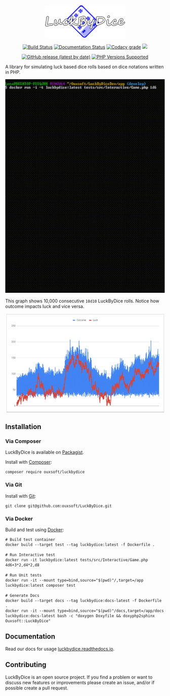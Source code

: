 <p align="center"><img src="https://raw.githubusercontent.com/Ouxsoft/LuckByDice/main/docs/logo.png" alt="LuckByDice"/></p>

<p align="center">
<a href="https://travis-ci.com/github/ouxsoft/LuckByDice"><img src="https://travis-ci.com/ouxsoft/LuckByDice.svg?branch=main" alt="Build Status"></a>
<a href="https://luckbydice.readthedocs.io/en/latest/?badge=latest"><img src="https://readthedocs.org/projects/luckbydice/badge/?version=latest" alt="Documentation Status"></a>
<a href="https://app.codacy.com/gh/ouxsoft/LuckByDice?utm_source=github.com&utm_medium=referral&utm_content=ouxsoft/LuckByDice&utm_campaign=Badge_Grade"><img alt="Codacy grade" src="https://api.codacy.com/project/badge/Grade/582663c71dcf45ecbba3d61ab8f5e70c"></a>
<a href="https://codecov.io/gh/ouxsoft/LuckByDice">
  <img src="https://codecov.io/gh/ouxsoft/LuckByDice/branch/main/graph/badge.svg?token=XGN6H6MAUP"/>
</a>

</p>

<p align="center">
<a href="https://packagist.org/packages/ouxsoft/luckbydice"><img alt="GitHub release (latest by date)" src="https://img.shields.io/github/v/release/ouxsoft/luckbydice"></a>
<a href="#tada-php-support" title="PHP Versions Supported"><img alt="PHP Versions Supported" src="https://img.shields.io/badge/php-7.3%20to%208.0-777bb3.svg?logo=php&logoColor=white&labelColor=555555"></a>
</p>

A library for simulating luck based dice rolls based on dice notations written in PHP.

<img src="https://raw.githubusercontent.com/ouxsoft/LuckByDice/main/docs/interactive-test.gif" width="600" alt="CLI Test Example"/>

This graph shows 10,000 consecutive `10d10` LuckByDice rolls. Notice how outcome impacts luck and vice versa.
<p align="center"><img src="https://raw.githubusercontent.com/ouxsoft/LuckByDice/main/docs/statistics.png" alt="statistics"/></p>

## Installation

### Via Composer
LuckByDice is available on [Packagist](https://packagist.org/packages/ouxsoft/luckbydice).

Install with [Composer](https://getcomposer.org/download/):
```shell script
composer require ouxsoft/luckbydice
```

### Via Git
Install with [Git](https://git-scm.com/):
```shell script
git clone git@github.com:ouxsoft/LuckByDice.git
```

### Via Docker
Build and test using [Docker](https://www.docker.com/products/docker-desktop):
```
# Build test container
docker build --target test --tag luckbydice:latest -f Dockerfile .

# Run Interactive test
docker run -it luckbydice:latest tests/src/Interactive/Game.php 4d6+3*2,d4*2,d8

# Run Unit tests
docker run -it --mount type=bind,source="$(pwd)"/,target=/app luckbydice:latest composer test

# Generate Docs
docker build --target docs --tag luckbydice:docs-latest -f Dockerfile .
docker run -it --mount type=bind,source="$(pwd)"/docs,target=/app/docs luckbydice:docs-latest bash -c "doxygen Doxyfile && doxyphp2sphinx Ouxsoft::LuckByDice"
```

## Documentation
Read our docs for usage [luckbydice.readthedocs.io](https://luckbydice.readthedocs.io).

## Contributing
LuckByDice is an open source project. If you find a problem or want to discuss new features or improvements
please create an issue, and/or if possible create a pull request.